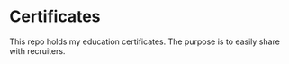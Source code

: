 # Certificates
This repo holds my education certificates. The purpose is to easily share with recruiters. 
